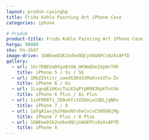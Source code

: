 ```yaml
---
layout: produk-casinghp
title: Frida Kahlo Painting Art iPhone Case
categories: iphone

# Produk
product-title: Frida Kahlo Painting Art iPhone Case
harga: 90000
sku: hn-1647
image-drive: 1GWEeeDIK2ndke9QCyVAGKPCs9zXsAPfD
gallery:
  - url: 1Gr7ENEUaDVgxBzO8_HK9mQGe1XpHcT0h
    title: iPhone 5 / 5s / SE
  - url: 1RbZZktitr_uaedSZK43JMuEvvzUTu-Zv
    title: iPhone 6 / 6s
  - url: 1LxgoqEiKKxcTuLK5qPYpRM836pKfntXe
    title: iPhone 6 Plus / 6s Plus
  - url: 1ieF0R6Ti_2DAxKfitXSDeLw1QDLjqN6v
    title: iPhone 7 / 8
  - url: 1aTgA1wvjhzh6mxNYvbeCvcxCV8OGBjMg
    title: iPhone 7 Plus / 8 Plus
  - url: 1GWEeeDIK2ndke9QCyVAGKPCs9zXsAPfD
    title: iPhone X
---
```

